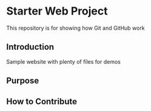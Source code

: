 # Starter Web Project

This repository is for showing how Git and GitHub work

## Introduction

Sample website with plenty of files for demos

## Purpose

## How to Contribute
